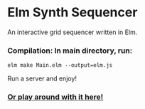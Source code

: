# Elm Synth Sequencer

An interactive grid sequencer written in Elm. 

### Compilation: In main directory, run:
~~~
elm make Main.elm --output=elm.js
~~~

Run a server and enjoy!

### [Or play around with it here!](jonahdf.com)
